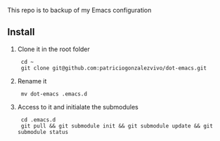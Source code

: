This repo is to backup of my Emacs configuration

## Install

1. Clone it in the root folder

		cd ~	
		git clone git@github.com:patriciogonzalezvivo/dot-emacs.git

2. Rename it

		mv dot-emacs .emacs.d

3. Access to it and initialate the submodules

		cd .emacs.d
		git pull && git submodule init && git submodule update && git submodule status
